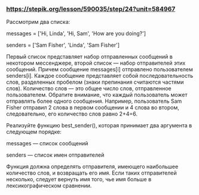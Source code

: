### https://stepik.org/lesson/590035/step/24?unit=584967

Рассмотрим два списка:


messages = ['Hi, Linda', 'Hi, Sam', 'How are you doing?']

senders = ['Sam Fisher', 'Linda', 'Sam Fisher']


Первый список представляет набор отправленных сообщений в некотором мессенджере, второй список — набор отправителей этих сообщений. Причем сообщение messages[i] отправлено пользователем senders[i]. Каждое сообщение представляет собой последовательность слов, разделенных пробелом (знаки препинания считаются частями слов). Количество слов — это общее число слов, отправленное пользователем. Обратите внимание, что каждый пользователь может отправлять более одного сообщения. Например, пользователь Sam Fisher отправил  2 слова в первом сообщении и 4 слова во втором, следовательно, его количество слов равно 2+4=6. 

Реализуйте функцию best_sender(), которая принимает два аргумента в следующем порядке:


messages — список сообщений

senders — список имен отправителей


Функция должна определять отправителя, имеющего наибольшее количество слов, и возвращать его имя. Если таких отправителей несколько, следует вернуть имя того, чье имя больше в лексикографическом сравнении.
